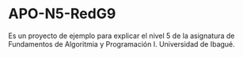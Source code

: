# APO-N5-RedG9
Es un proyecto de ejemplo para explicar el nivel 5 de la asignatura de Fundamentos de Algoritmia y Programación I. Universidad de Ibagué.
